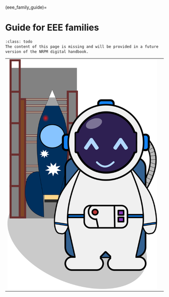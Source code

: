 <!--- Copyright (C) Matrisk GmbH 2022 -->

(eee_family_guide)=
# Guide for EEE families

```{admonition} Under construction
:class: todo
The content of this page is missing and will be provided in a future version of the NRPM digital handbook.
```


<div id="conversation">
    <table>
        <tr>
            <td id="astronautDiv">
                <div id="astronaut">
                    <img id="astroPicture" src="../../_static/images/ground_on.svg"/>
                </div>
            </td>
            <td id="messageDiv">
                <div id="messages" class="scroll">
                    <table class="track" id="messagesTrack"></table>
                </div>
            </td>
        </tr>
    </table>
</div>

<script type="text/javascript">runEEEGuide();</script>